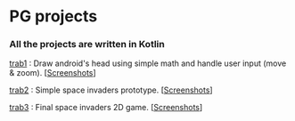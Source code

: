 # PG projects
### All the projects are written in Kotlin

[trab1](https://github.com/robyzzz/isel-projects/tree/master/PG/trab1/src) : Draw android's head using simple math and handle user input (move & zoom). [[Screenshots](https://github.com/awyxx/isel-projects/tree/master/PG/trab1/screenshots)]

[trab2](https://github.com/robyzzz/isel-projects/tree/master/PG/trab2/spaceinvaders/src/main/kotlin) : Simple space invaders prototype. [[Screenshots](https://github.com/awyxx/isel-projects/tree/master/PG/trab2/screenshots)]

[trab3]() : Final space invaders 2D game. [[Screenshots]()]